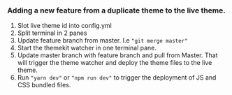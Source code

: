 ### Adding a new feature from a duplicate theme to the live theme.

1. Slot live theme id into config.yml
2. Split terminal in 2 panes
3. Update feature branch from master. I.e ` "git merge master" `
4. Start the themekit watcher in one terminal pane.  
5. Update master branch with feature branch and pull from Master. That will trigger the theme watcher and deploy the theme files to the live theme. 
6. Run ` "yarn dev" ` or ` "npm run dev" ` to trigger the deployment of JS and CSS bundled files. 
